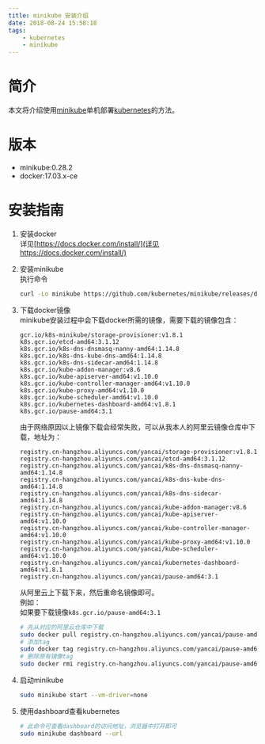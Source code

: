 ```yaml
---
title: minikube 安装介绍
date: 2018-08-24 15:58:18
tags:
    - kubernetes
    - minikube
---
```



# 简介
本文将介绍使用[minikube](https://github.com/kubernetes/minikube)单机部署[kubernetes](https://kubernetes.io/)的方法。

<!-- more -->

# 版本

 - minikube:0.28.2
 - docker:17.03.x-ce

# 安装指南

 1. 安装docker  
    详见[https://docs.docker.com/install/](详见https://docs.docker.com/install/)

 2. 安装minikube  
    执行命令
    ```bash
    curl -Lo minikube https://github.com/kubernetes/minikube/releases/download/v0.28.2/minikube-linux-amd64 && chmod +x minikube && sudo cp minikube /usr/local/bin/ && rm minikube
    ```
 3. 下载docker镜像  
    minikube安装过程中会下载docker所需的镜像，需要下载的镜像包含：  
    ```
    gcr.io/k8s-minikube/storage-provisioner:v1.8.1
    k8s.gcr.io/etcd-amd64:3.1.12
    k8s.gcr.io/k8s-dns-dnsmasq-nanny-amd64:1.14.8
    k8s.gcr.io/k8s-dns-kube-dns-amd64:1.14.8
    k8s.gcr.io/k8s-dns-sidecar-amd64:1.14.8
    k8s.gcr.io/kube-addon-manager:v8.6
    k8s.gcr.io/kube-apiserver-amd64:v1.10.0
    k8s.gcr.io/kube-controller-manager-amd64:v1.10.0
    k8s.gcr.io/kube-proxy-amd64:v1.10.0
    k8s.gcr.io/kube-scheduler-amd64:v1.10.0
    k8s.gcr.io/kubernetes-dashboard-amd64:v1.8.1
    k8s.gcr.io/pause-amd64:3.1
    ```

    由于网络原因以上镜像下载会经常失败，可以从我本人的阿里云镜像仓库中下载，地址为：
    ```
    registry.cn-hangzhou.aliyuncs.com/yancai/storage-provisioner:v1.8.1
    registry.cn-hangzhou.aliyuncs.com/yancai/etcd-amd64:3.1.12
    registry.cn-hangzhou.aliyuncs.com/yancai/k8s-dns-dnsmasq-nanny-amd64:1.14.8
    registry.cn-hangzhou.aliyuncs.com/yancai/k8s-dns-kube-dns-amd64:1.14.8
    registry.cn-hangzhou.aliyuncs.com/yancai/k8s-dns-sidecar-amd64:1.14.8
    registry.cn-hangzhou.aliyuncs.com/yancai/kube-addon-manager:v8.6
    registry.cn-hangzhou.aliyuncs.com/yancai/kube-apiserver-amd64:v1.10.0
    registry.cn-hangzhou.aliyuncs.com/yancai/kube-controller-manager-amd64:v1.10.0
    registry.cn-hangzhou.aliyuncs.com/yancai/kube-proxy-amd64:v1.10.0
    registry.cn-hangzhou.aliyuncs.com/yancai/kube-scheduler-amd64:v1.10.0
    registry.cn-hangzhou.aliyuncs.com/yancai/kubernetes-dashboard-amd64:v1.8.1
    registry.cn-hangzhou.aliyuncs.com/yancai/pause-amd64:3.1
    ```
    从阿里云上下载下来，然后重命名镜像即可。  
    例如：  
    如果要下载镜像`k8s.gcr.io/pause-amd64:3.1` 
    ```bash 
    # 先从对应的阿里云仓库中下载
    sudo docker pull registry.cn-hangzhou.aliyuncs.com/yancai/pause-amd64:3.1
    # 添加tag
    sudo docker tag registry.cn-hangzhou.aliyuncs.com/yancai/pause-amd64:3.1 k8s.gcr.io/pause-amd64:3.1
    # 删除原有镜像tag
    sudo docker rmi registry.cn-hangzhou.aliyuncs.com/yancai/pause-amd64:3.1
    ```

 4. 启动minikube  
    ```bash
    sudo minikube start --vm-driver=none
    ```
 5. 使用dashboard查看kubernetes  
    ```bash
    # 此命令可查看dashboard的访问地址，浏览器中打开即可
    sudo minikube dashboard --url
    ```
